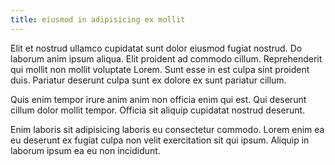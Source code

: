 ```yaml
---
title: eiusmod in adipisicing ex mollit
---
```


Elit et nostrud ullamco cupidatat sunt dolor eiusmod fugiat nostrud. Do laborum anim ipsum aliqua. Elit proident ad commodo cillum. Reprehenderit qui mollit non mollit voluptate Lorem. Sunt esse in est culpa sint proident duis. Pariatur deserunt culpa sunt ex dolore ex sunt pariatur cillum.

Quis enim tempor irure anim anim non officia enim qui est. Qui deserunt cillum dolor mollit tempor. Officia sit aliquip cupidatat nostrud deserunt.

Enim laboris sit adipisicing laboris eu consectetur commodo. Lorem enim ea eu deserunt ex fugiat culpa non velit exercitation sit qui ipsum. Aliquip in laborum ipsum ea eu non incididunt.